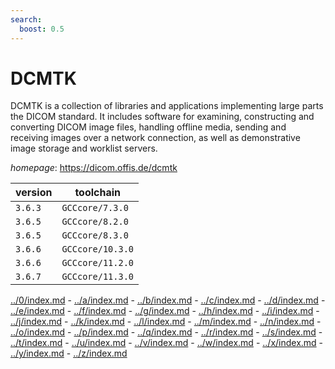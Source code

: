 ```yaml
---
search:
  boost: 0.5
---
```

# DCMTK

DCMTK is a collection of libraries and applications implementing large parts the DICOM standard. It includes software for examining, constructing and converting DICOM image files, handling offline media, sending and receiving images over a network connection, as well as demonstrative image storage and worklist servers.

*homepage*: <https://dicom.offis.de/dcmtk>

version | toolchain
--------|----------
``3.6.3`` | ``GCCcore/7.3.0``
``3.6.5`` | ``GCCcore/8.2.0``
``3.6.5`` | ``GCCcore/8.3.0``
``3.6.6`` | ``GCCcore/10.3.0``
``3.6.6`` | ``GCCcore/11.2.0``
``3.6.7`` | ``GCCcore/11.3.0``

[../0/index.md](0) - [../a/index.md](a) - [../b/index.md](b) - [../c/index.md](c) - [../d/index.md](d) - [../e/index.md](e) - [../f/index.md](f) - [../g/index.md](g) - [../h/index.md](h) - [../i/index.md](i) - [../j/index.md](j) - [../k/index.md](k) - [../l/index.md](l) - [../m/index.md](m) - [../n/index.md](n) - [../o/index.md](o) - [../p/index.md](p) - [../q/index.md](q) - [../r/index.md](r) - [../s/index.md](s) - [../t/index.md](t) - [../u/index.md](u) - [../v/index.md](v) - [../w/index.md](w) - [../x/index.md](x) - [../y/index.md](y) - [../z/index.md](z)

